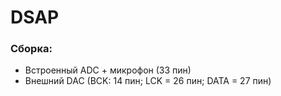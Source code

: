 # DSAP

### **Сборка:**
- Встроенный ADC + микрофон (33 пин)
- Внешний DAC (BCK: 14 пин; LCK = 26 пин; DATA = 27 пин)
